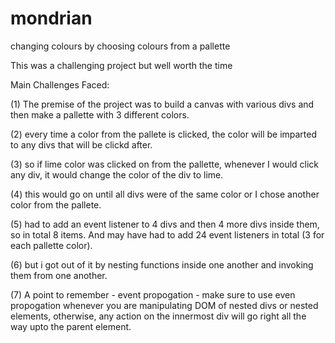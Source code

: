 # mondrian
changing colours by choosing colours from a pallette

This was a challenging project but well worth the time

Main Challenges Faced:


(1) The premise of the project was to build a canvas with various divs and then make a pallette with 3 different colors.

(2) every time a color from the pallete is clicked, the color will be imparted to any divs that will be clickd after.

(3) so if lime color was clicked on from the pallette, whenever I would click any div, it would change the color of the div to lime.

(4) this would go on until all divs were of the same color or I chose another color from the pallete.


(5) had to add an event listener to 4 divs and then 4 more divs inside them, so in total 8 items. And may have had to add 24 event listeners in total (3 for each pallette color).

(6) but i got out of it by nesting functions inside one another and invoking them from one another.

(7) A point to remember - event propogation - make sure to use even propogation whenever you are manipulating DOM of nested divs or nested elements, otherwise, any action on the innermost div will go right all the way upto the parent element.

